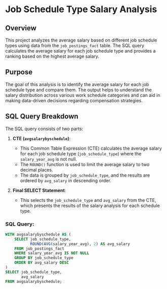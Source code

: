 # Job Schedule Type Salary Analysis

## Overview

This project analyzes the average salary based on different job schedule types using data from the `job_postings_fact` table. The SQL query calculates the average salary for each job schedule type and provides a ranking based on the highest average salary.

## Purpose

The goal of this analysis is to identify the average salary for each job schedule type and compare them. The output helps to understand the salary distribution across various work schedule categories and can aid in making data-driven decisions regarding compensation strategies.

## SQL Query Breakdown

The SQL query consists of two parts:

1. **CTE (`avgsalarybyschedule`)**: 
    - This Common Table Expression (CTE) calculates the average salary for each job schedule type (`job_schedule_type`) where the `salary_year_avg` is not null.
    - The `ROUND()` function is used to limit the average salary to two decimal places.
    - The data is grouped by `job_schedule_type`, and the results are ordered by `avg_salary` in descending order.

2. **Final SELECT Statement**: 
    - This selects the `job_schedule_type` and `avg_salary` from the CTE, which presents the results of the salary analysis for each schedule type.

### SQL Query:

```sql
WITH avgsalarybyschedule AS (
    SELECT job_schedule_type,
           ROUND(AVG(salary_year_avg), 2) AS avg_salary
    FROM job_postings_fact
    WHERE salary_year_avg IS NOT NULL
    GROUP BY job_schedule_type
    ORDER BY avg_salary DESC
)
SELECT job_schedule_type,
       avg_salary
FROM avgsalarybyschedule;
